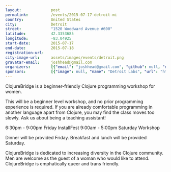 ```yaml
---
layout:             post
permalink:          /events/2015-07-17-detroit-mi
country:            United States
city:               Detroit
street:             "1520 Woodward Avenue #600"
latitude:           42.3353685
longitude:          -83.04925
start-date:         2015-07-17
end-date:           2015-07-18
registration-url:
city-image-url:     assets/images/events/detroit.png
gravatar-email:     joshhead@gmail.com
organizers:         [{"email": "joshhead@gmail.com", "github": null, "name": "Josh Headapohl", "twitter": "detroitclojure"}, {"email": "joshhead+amber@gmail.com", "github": null, "name": "Amber Conville", "twitter": null}, {"email": "joshhead+anne@gmail.com", "github": null, "name": "Anne Cahalan", "twitter": null}, {"email": "joshhead+mel@gmail.com", "github": null, "name": "Mel Klimushyn", "twitter": null}]
sponsors:           [{"image": null, "name": "Detroit Labs", "url": "http://www.detroitlabs.com/"}]
---
```


ClojureBridge is a beginner-friendly Clojure programming workshop for women.

This will be a beginner level workshop, and no prior programming experience is required. If you are already comfortable programming in another language apart from Clojure, you may find the class moves too slowly. Ask us about being a teaching assistant!

6:30pm - 9:00pm Friday InstallFest
9:00am - 5:00pm Saturday Workshop

Dinner will be provided Friday. Breakfast and lunch will be provided Saturday.

ClojureBridge is dedicated to increasing diversity in the Clojure community. Men are welcome as the guest of a woman who would like to attend. ClojureBridge is emphatically queer and trans friendly.
